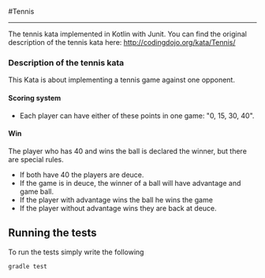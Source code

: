 #Tennis
____
The tennis kata implemented in Kotlin with Junit.
You can find the original description of the tennis kata here: http://codingdojo.org/kata/Tennis/

### Description of the tennis kata
This Kata is about implementing a tennis game against one opponent.

#### Scoring system
- Each player can have either of these points in one game: "0, 15, 30, 40". 

#### Win
The player who has 40 and wins the ball is declared the winner, but there are special rules.
- If both have 40 the players are deuce. 
- If the game is in deuce, the winner of a ball will have advantage and game ball. 
- If the player with advantage wins the ball he wins the game 
- If the player without advantage wins they are back at deuce.

## Running the tests
To run the tests simply write the following
```bash 
gradle test
```